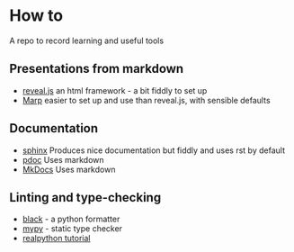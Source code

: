 # How to

A repo to record learning and useful tools

## Presentations from markdown

- [reveal.js](./reveal.js/markdown-slideshows.md) an html framework - a bit fiddly to set up
- [Marp](https://marp.app/) easier to set up and use than reveal.js, with sensible defaults

## Documentation

- [sphinx](https://www.sphinx-doc.org/en/master/) Produces nice documentation but fiddly and uses rst by default
- [pdoc](https://pdoc3.github.io/pdoc/) Uses markdown
- [MkDocs](https://www.mkdocs.org/) Uses markdown

## Linting and type-checking

- [black](https://black.readthedocs.io/en/stable/) - a python formatter
- [mypy](https://www.mypy-lang.org/) - static type checker
- [realpython tutorial](https://realpython.com/python-type-checking/)
